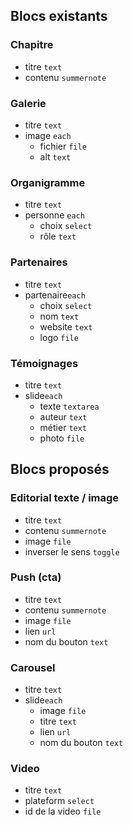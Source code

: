 ## Blocs existants 

### Chapitre
* titre ```text```
* contenu ```summernote```

### Galerie
* titre ```text```
* image ```each```
  * fichier ```file```
  * alt ```text```

### Organigramme
* titre ```text```
* personne ```each```
  * choix ```select```
  * rôle ```text```

### Partenaires
* titre ```text```
* partenaire```each```
  * choix ```select```
  * nom ```text```
  * website ```text```
  * logo ```file```

### Témoignages
* titre ```text```
* slide```each```
  * texte ```textarea```
  * auteur ```text```
  * métier ```text```
  * photo ```file```


## Blocs proposés 

### Editorial texte / image
* titre ```text```
* contenu ```summernote```
* image ```file```
* inverser le sens ```toggle```

### Push (cta)
* titre ```text```
* contenu ```summernote```
* image ```file```
* lien ```url```
* nom du bouton ```text```

### Carousel
* titre ```text```
* slide```each```
  * image ```file```
  * titre ```text```
  * lien ```url```
  * nom du bouton ```text```

### Video
* titre ```text```
* plateform ```select```
* id de la video ```file```
